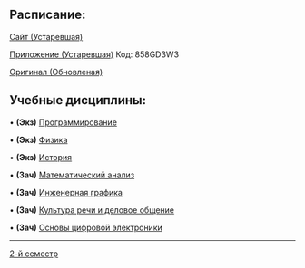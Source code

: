 ## Расписание:

[Сайт (Устаревшая)](https://smart-timetable.app/share.html?code=5X3GSNL6)

[Приложение (Устаревшая)](https://smart-timetable.app/download) Код: 858GD3W3

[Оригинал (Обновленая)](https://github.com/DMN902/SpbGTI/blob/main/File/1%20курс%204%20ф-т.pdf)

## Учебные дисциплины:

• **(Экз)** [Программирование](https://github.com/DMN902/SpbGTI/blob/main/Subjects/Programming.md)

• **(Экз)** [Физика](https://github.com/DMN902/SpbGTI/blob/main/Subjects/physics.md)

• **(Экз)** [История](https://github.com/DMN902/SpbGTI/blob/main/Subjects/History.md)

• **(Зач)** [Математический анализ](https://github.com/DMN902/SpbGTI/blob/main/Предметы/Math.md)

• **(Зач)** [Инженерная графика](https://github.com/DMN902/SpbGTI/blob/main/Subjects/EngineeringGraphics.md)

• **(Зач)** [Культура речи и деловое общение](https://github.com/DMN902/SpbGTI/blob/main/Subjects/CultureOfSpeech.md)

• **(Зач)** [Основы цифровой электроники](https://github.com/DMN902/SpbGTI/blob/main/Subjects/OCE.md)

**************

[2-й семестр](https://github.com/DMN902/SpbGTI/blob/main/Subjects/archive.md)
